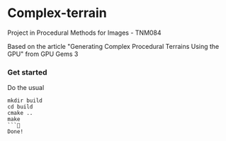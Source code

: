 # Complex-terrain
Project in Procedural Methods for Images - TNM084

Based on the article "Generating Complex Procedural Terrains Using the GPU"
from GPU Gems 3

### Get started
Do the usual
```
mkdir build
cd build
cmake ..
make
```
Done!
